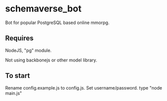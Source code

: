 schemaverse_bot
===============

Bot for popular PostgreSQL based online mmorpg.

Requires
--------

NodeJS, "pg" module.

Not using backbonejs or other model library.

To start
--------

Rename config.example.js to config.js.
Set username/password.
type "node main.js"